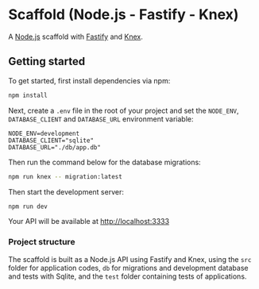 # Scaffold (Node.js - Fastify - Knex)

A [Node.js](https://nodejs.org/en) scaffold with [Fastify](https://fastify.dev/) and [Knex](https://knexjs.org/).

## Getting started

To get started, first install dependencies via npm:

```bash
npm install
```

Next, create a `.env` file in the root of your project and set the `NODE_ENV`, `DATABASE_CLIENT` and `DATABASE_URL` environment variable:

```env
NODE_ENV=development
DATABASE_CLIENT="sqlite"
DATABASE_URL="./db/app.db"
```

Then run the command below for the database migrations:

```bash
npm run knex -- migration:latest
```

Then start the development server:

```bash
npm run dev
```

Your API will be available at [http://localhost:3333](http://localhost:3333)

### Project structure

The scaffold is built as a Node.js API using Fastify and Knex, using the `src` folder for application codes, `db` for migrations and development database and tests with Sqlite, and the `test` folder containing tests of applications.
